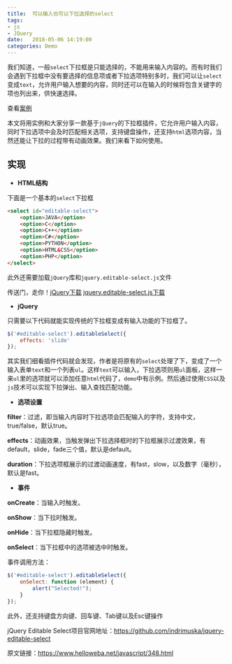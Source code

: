 ```yaml
---
title:  可以输入也可以下拉选择的select
tags:
- js
- JQuery
date:   2018-05-06 14:19:00
categories: Demo
---
```


我们知道，一般``select``下拉框是只能选择的，不能用来输入内容的。而有时我们会遇到下拉框中没有要选择的信息项或者下拉选项特别多时，我们可以让``select``变成``text``，允许用户输入想要的内容，同时还可以在输入的时候将包含关键字的项也列出来，供快速选择。

查看<a href="https://hangforfreedom.github.io/some-cases/demo-2/demo.html" target="_blank">案例</a>

本文将用实例和大家分享一款基于``jQuery``的下拉框插件，它允许用户输入内容，同时下拉选项中会及时匹配相关选项，支持键盘操作，还支持``html``选项内容，当然还能让下拉的过程带有动画效果。我们来看下如何使用。  


## 实现  

 * <b>HTML结构</b>

下面是一个基本的``select``下拉框

```html
<select id="editable-select">
    <option>JAVA</option>
    <option>C</option>
    <option>C++</option>
    <option>C#</option>
    <option>PYTHON</option>
    <option>HTML&CSS</option>
    <option>PHP</option>
</select>
```

此外还需要加载``jQuery``库和``jquery.editable-select.js``文件  

传送门，走你！<a href="https://hangforfreedom.github.io/some-cases/demo-2/js/jquery-3.2.1.min.js" download="">jQuery下载</a>  <a href="https://hangforfreedom.github.io/some-cases/demo-2/js/jquery-editable-select.min.js">jquery.editable-select.js下载</a>  

 * <b>jQuery</b>

只需要以下代码就能实现传统的下拉框变成有输入功能的下拉框了。

```js
$('#editable-select').editableSelect({
    effects: 'slide'
});
```

其实我们细看插件代码就会发现，作者是将原有的``select``处理了下，变成了一个输入表单``text``和一个列表``ul``。这样``text``可以输入，下拉选项则用``ul``面板，这样一来``ul``里的选项就可以添加任意``html``代码了，``demo``中有示例。然后通过使用``CSS``以及``js``技术可以实现下拉弹出、输入查找匹配功能。  

 * <b>选项设置</b>

<b>filter</b>：过滤，即当输入内容时下拉选项会匹配输入的字符，支持中文，true/false，默认true。  

<b>effects</b>：动画效果，当触发弹出下拉选择框时的下拉框展示过渡效果，有default，slide，fade三个值，默认是default。  

<b>duration</b>：下拉选项框展示的过渡动画速度，有fast，slow，以及数字（毫秒），默认是fast。  

 * <b>事件</b>

<b>onCreate</b>：当输入时触发。  

<b>onShow</b>：当下拉时触发。  

<b>onHide</b>：当下拉框隐藏时触发。  

<b>onSelect</b>：当下拉框中的选项被选中时触发。  

事件调用方法：  

```js
$('#editable-select').editableSelect({
    onSelect: function (element) {
        alert("Selected!");
    }
});
```

此外，还支持键盘方向键、回车键、Tab键以及Esc键操作

jQuery Editable Select项目官网地址：<a href="https://github.com/indrimuska/jquery-editable-select" target="_blank">https://github.com/indrimuska/jquery-editable-select</a>  

原文链接：https://www.helloweba.net/javascript/348.html